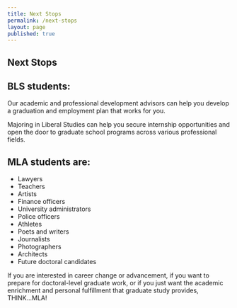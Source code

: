 ```yaml
---
title: Next Stops
permalink: /next-stops
layout: page
published: true
---
```


## Next Stops

## BLS students: 

Our academic and professional development advisors can help you develop a graduation and employment plan that works for you.

Majoring in Liberal Studies can help you secure internship opportunities and open the door to graduate school programs across various professional fields.

## MLA students are:

- Lawyers
- Teachers
- Artists
- Finance officers
- University administrators
- Police officers
- Athletes
- Poets and writers
- Journalists
- Photographers
- Architects
- Future doctoral candidates

If you are interested in career change or advancement, if you want to prepare for doctoral-level graduate work, or if you just want the academic enrichment and personal fulfillment that graduate study provides, THINK...MLA!
